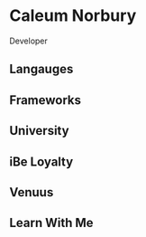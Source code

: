 # Caleum Norbury

Developer

## Langauges 

## Frameworks 


## University 

## iBe Loyalty 

## Venuus 

## Learn With Me 
